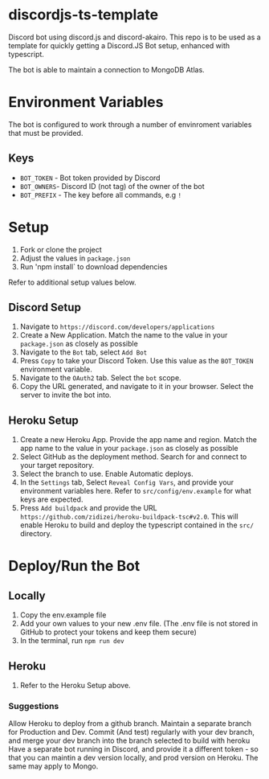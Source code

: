 # discordjs-ts-template

Discord bot using discord.js and discord-akairo.
This repo is to be used as a template for quickly getting a Discord.JS Bot setup, enhanced with typescript.

The bot is able to maintain a connection to MongoDB Atlas.

# Environment Variables

The bot is configured to work through a number of envinroment variables that must be provided.

## Keys

- `BOT_TOKEN` - Bot token provided by Discord
- `BOT_OWNERS`- Discord ID (not tag) of the owner of the bot
- `BOT_PREFIX` - The key before all commands, e.g `!`

# Setup

1. Fork or clone the project
2. Adjust the values in `package.json`
3. Run 'npm install` to download dependencies

Refer to additional setup values below.

## Discord Setup

1. Navigate to `https://discord.com/developers/applications`
2. Create a New Application. Match the name to the value in your `package.json` as closely as possible
3. Navigate to the `Bot` tab, select `Add Bot`
4. Press `Copy` to take your Discord Token. Use this value as the `BOT_TOKEN` environment variable.
5. Navigate to the `OAuth2` tab. Select the `bot` scope.
6. Copy the URL generated, and navigate to it in your browser. Select the server to invite the bot into.

## Heroku Setup

1. Create a new Heroku App. Provide the app name and region. Match the app name to the value in your `package.json` as closely as possible
2. Select GitHub as the deployment method. Search for and connect to your target repository.
3. Select the branch to use. Enable Automatic deploys.
4. In the `Settings` tab, Select `Reveal Config Vars`, and provide your environment variables here. Refer to `src/config/env.example` for what keys are expected.
5. Press `Add buildpack` and provide the URL `https://github.com/zidizei/heroku-buildpack-tsc#v2.0`. This will enable Heroku to build and deploy the typescript contained in the `src/` directory.

# Deploy/Run the Bot

## Locally

1. Copy the env.example file
2. Add your own values to your new .env file. (The .env file is not stored in GitHub to protect your tokens and keep them secure)
3. In the terminal, run `npm run dev`

## Heroku

1. Refer to the Heroku Setup above.

### Suggestions

Allow Heroku to deploy from a github branch.
Maintain a separate branch for Production and Dev. Commit (And test) regularly with your dev branch, and merge your dev branch into the branch selected to build with heroku
Have a separate bot running in Discord, and provide it a different token - so that you can maintin a dev version locally, and prod version on Heroku. The same may apply to Mongo.
